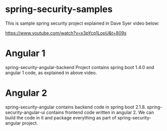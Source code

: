 # spring-security-samples

This is sample spring security project explained in Dave Syer video below:

https://www.youtube.com/watch?v=x3pYcp1LopU&t=809s

# Angular 1
spring-security-angular-backend Project contains spring boot 1.4.0 and angular 1 code, as explained in above video.

# Angular 2
spring-security-angular contains backend code in spring boot 2.1.8.
spring-security-angular-ui contains frontend code written in angular 2. We can build the code in it and package everything as part of spring-security-angular project.
